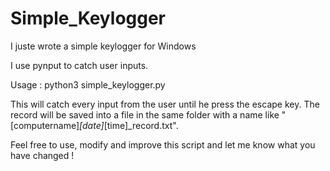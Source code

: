 # Simple_Keylogger

I juste wrote a simple keylogger for Windows

I use pynput to catch user inputs.

Usage : python3 simple_keylogger.py

This will catch every input from the user until he press the escape key.
The record will be saved into a file in the same folder with a name like "[computername]_[date]_[time]_record.txt".


Feel free to use, modify and improve this script and let me know what you have changed !
